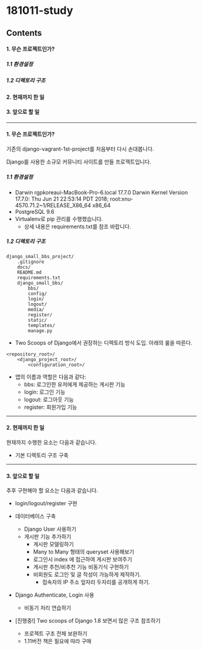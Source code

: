# 181011-study

## Contents
#### 1. 무슨 프로젝트인가?
##### 1.1 환경설정
##### 1.2 디렉토리 구조
#### 2. 현재까지 한 일
#### 3. 앞으로 할 일

---

#### 1. 무슨 프로젝트인가?

기존의 django-vagrant-1st-project를 처음부터 다시 손대봅니다.

Django를 사용한 소규모 커뮤니티 사이트를 만들 프로젝트입니다.

##### 1.1 환경설정

* Darwin rgpkoreaui-MacBook-Pro-6.local 17.7.0 Darwin Kernel Version 17.7.0: Thu Jun 21 22:53:14 PDT 2018; root:xnu-4570.71.2~1/RELEASE_X86_64 x86_64
* PostgreSQL 9.6
* Virtualenv로 pip 관리를 수행했습니다.
    * 상세 내용은 requirements.txt를 참조 바랍니다.

##### 1.2 디렉토리 구조
```
django_small_bbs_project/
    .gitignore
    docs/
    README.md
    requirements.txt
    django_small_bbs/
        bbs/
        config/
        login/
        logout/
        media/
        register/
        static/
        templates/
        manage.py
``` 
* Two Scoops of Django에서 권장하는 디렉토리 방식 도입. 아래의 룰을 따른다.
```
<repository_root>/
    <django_project_root>/
        <configuration_root>/
```
* 앱의 이름과 역할은 다음과 같다:
    * bbs: 로그인한 유저에게 제공하는 게시판 기능
    * login: 로그인 기능
    * logout: 로그아웃 기능
    * register: 회원가입 기능
---

#### 2. 현재까지 한 일

현재까지 수행한 요소는 다음과 같습니다.

* 기본 디렉토리 구조 구축

---

#### 3. 앞으로 할 일

추후 구현해야 할 요소는 다음과 같습니다.

* login/logout/register 구현

* 데이터베이스 구축
    * Django User 사용하기
    * 게시판 기능 추가하기
        * 게시판 모델링하기
        * Many to Many 형태의 queryset 사용해보기
        * 로그인시 index 에 접근하여 게시판 보여주기
        * 게시판 추천/비추천 기능 비동기식 구현하기
        * 비회원도 로그인 및 글 작성이 가능하게 제작하기.
            * 접속자의 IP 주소 앞자리 두자리를 공개하게 하기.
    
* Django Authenticate, Login 사용
    * 비동기 처리 연습하기
    
* [진행중!] Two scoops of Django 1.8 보면서 많은 구조 참조하기
    * 프로젝트 구조 전체 보완하기
    * 1.11버전 책은 필요에 따라 구매
    
